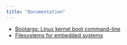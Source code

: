 ```yaml
---
title: "Documentation"
---
```



- [Bootargs: Linux kernel boot command-line](assets/sp.02.4_mas_cesl_linux_boot_commands_arguments.pdf)
- [Filesystems for embedded systems](assets/sp.02.5_mas_csel_filesystem_considerations_for_embedded_devices.pdf)

